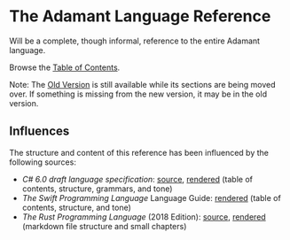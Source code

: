 # The Adamant Language Reference

Will be a complete, though informal, reference to the entire Adamant language.

Browse the [Table of Contents](src/book.md).

Note: The [Old Version](old/book.md) is still available while its sections are being moved over. If something is missing from the new version, it may be in the old version.

## Influences

The structure and content of this reference has been influenced by the following sources:

* *C# 6.0 draft language specification*: [source](https://github.com/dotnet/csharplang/tree/master/spec), [rendered](https://docs.microsoft.com/en-us/dotnet/csharp/language-reference/language-specification/) (table of contents, structure, grammars, and tone)
* *The Swift Programming Language* Language Guide: [rendered](https://docs.swift.org/swift-book/LanguageGuide/TheBasics.html) (table of contents, structure, and tone)
* *The Rust Programming Language* (2018 Edition): [source](https://doc.rust-lang.org/book/2018-edition/), [rendered](https://doc.rust-lang.org/book/2018-edition/) (markdown file structure and small chapters)
